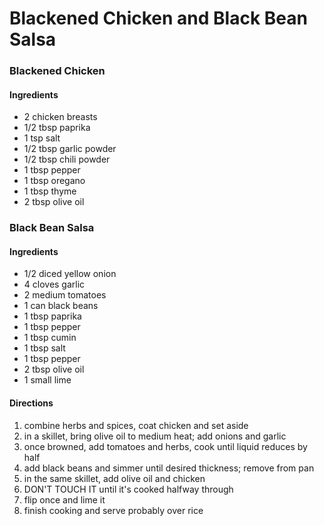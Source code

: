 # Blackened Chicken and Black Bean Salsa

### Blackened Chicken

#### Ingredients

 - 2 chicken breasts
 - 1/2 tbsp paprika
 - 1 tsp salt
 - 1/2 tbsp garlic powder
 - 1/2 tbsp chili powder
 - 1 tbsp pepper
 - 1 tbsp oregano
 - 1 tbsp thyme
 - 2 tbsp olive oil
 
### Black Bean Salsa

#### Ingredients

 - 1/2 diced yellow onion
 - 4 cloves garlic
 - 2 medium tomatoes
 - 1 can black beans
 - 1 tbsp paprika
 - 1 tbsp pepper
 - 1 tbsp cumin
 - 1 tbsp salt
 - 1 tbsp pepper
 - 2 tbsp olive oil
 - 1 small lime

 #### Directions

 1. combine herbs and spices, coat chicken and set aside
 2. in a skillet, bring olive oil to medium heat; add onions and garlic
 3. once browned, add tomatoes and herbs, cook until liquid reduces by half
 4. add black beans and simmer until desired thickness; remove from pan
 5. in the same skillet, add olive oil and chicken
 6. DON'T TOUCH IT until it's cooked halfway through
 7. flip once and lime it
 8. finish cooking and serve probably over rice
